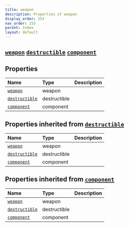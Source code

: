 ```yaml
---
title: weapon
description: Properties of weapon
display_order: 153
nav_order: 153
parent: Index
layout: default
---
```


##  [`weapon`](./weapon.html)  [`destructible`](./destructible.html)  [`component`](./component.html) 
## Properties
| Name | Type | Description |
|:-----|:-----|:------------|
| [`weapon`](./weapon.html) | weapon |  |
| [`destructible`](./destructible.html) | destructible |  |
| [`component`](./component.html) | component |  |
## Properties inherited from [`destructible`](./destructible.html)
| Name | Type | Description |
|:-----|:-----|:------------|
| [`weapon`](./weapon.html) | weapon |  |
| [`destructible`](./destructible.html) | destructible |  |
| [`component`](./component.html) | component |  |
## Properties inherited from [`component`](./component.html)
| Name | Type | Description |
|:-----|:-----|:------------|
| [`weapon`](./weapon.html) | weapon |  |
| [`destructible`](./destructible.html) | destructible |  |
| [`component`](./component.html) | component |  |


